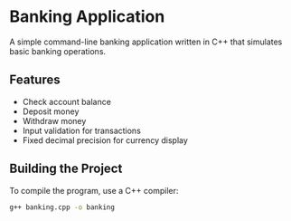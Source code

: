 # Banking Application

A simple command-line banking application written in C++ that simulates basic banking operations.

## Features

- Check account balance
- Deposit money
- Withdraw money
- Input validation for transactions
- Fixed decimal precision for currency display

## Building the Project

To compile the program, use a C++ compiler:

```bash
g++ banking.cpp -o banking